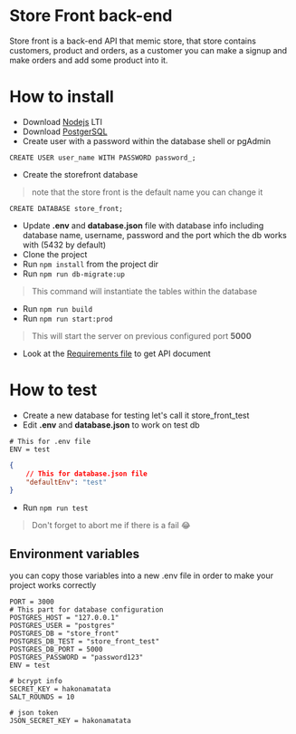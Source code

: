 # Store Front back-end
Store front is a back-end API that memic store, that store contains customers, product and orders, as a customer you can make a signup and make orders and add some product into it.

# How to install
* Download [Nodejs](https://nodejs.org/en/download/) LTI
* Download [PostgerSQL](https://www.postgresql.org/download/)
* Create user with a password within the database shell or pgAdmin
```postgres
CREATE USER user_name WITH PASSWORD password_;
```
* Create the storefront database
> note that the store front is the default name you can change it
```postgres
CREATE DATABASE store_front;
```
* Update **.env** and **database.json** file with database info including database name, username, password and the port which the db works with (5432 by default)
* Clone the project
* Run `npm install` from the project dir
* Run `npm run db-migrate:up`
> This command will instantiate the tables within the database
* Run `npm run build`
* Run `npm run start:prod`
> This will start the server on previous configured port **5000**
* Look at the [Requirements file](REQUIREMENTS.md) to get API document

# How to test
* Create a new database for testing let's call it store_front_test
* Edit **.env** and **database.json** to work on test db
```
# This for .env file
ENV = test
```
```json
{
    // This for database.json file
    "defaultEnv": "test"
}
```
* Run `npm run test`
> Don't forget to abort me if there is a fail 😂
## Environment variables
you can copy those variables into a new .env file in order to make your project works correctly
```
PORT = 3000
# This part for database configuration
POSTGRES_HOST = "127.0.0.1"
POSTGRES_USER = "postgres"
POSTGRES_DB = "store_front"
POSTGRES_DB_TEST = "store_front_test"
POSTGRES_DB_PORT = 5000
POSTGRES_PASSWORD = "password123"
ENV = test

# bcrypt info
SECRET_KEY = hakonamatata
SALT_ROUNDS = 10

# json token
JSON_SECRET_KEY = hakonamatata
```